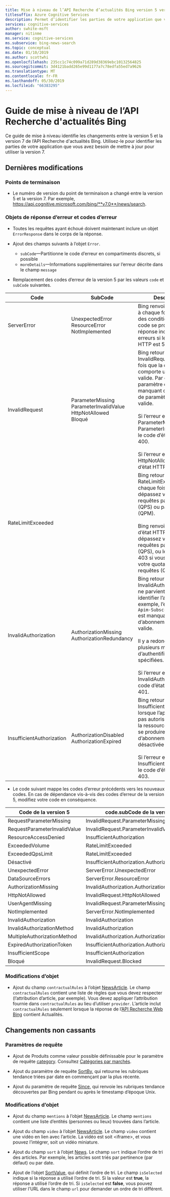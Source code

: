 ```yaml
---
title: Mise à niveau de l’API Recherche d’actualités Bing version 5 vers version 7
titlesuffix: Azure Cognitive Services
description: Permet d’identifier les parties de votre application que vous devez mettre à jour pour utiliser la version 7.
services: cognitive-services
author: swhite-msft
manager: nitinme
ms.service: cognitive-services
ms.subservice: bing-news-search
ms.topic: conceptual
ms.date: 01/10/2019
ms.author: scottwhi
ms.openlocfilehash: 235cc1c74c099a71d289d38369ebc10132564825
ms.sourcegitcommit: 3d4121badd265e99d1177a7c78edfa55ed7a9626
ms.translationtype: MT
ms.contentlocale: fr-FR
ms.lasthandoff: 05/30/2019
ms.locfileid: "66383295"
---
```

# <a name="news-search-api-upgrade-guide"></a>Guide de mise à niveau de l’API Recherche d'actualités Bing

Ce guide de mise à niveau identifie les changements entre la version 5 et la version 7 de l’API Recherche d'actualités Bing. Utilisez-le pour identifier les parties de votre application que vous avez besoin de mettre à jour pour utiliser la version 7.

## <a name="breaking-changes"></a>Dernières modifications

### <a name="endpoints"></a>Points de terminaison

- Le numéro de version du point de terminaison a changé entre la version 5 et la version 7. Par exemple, https://api.cognitive.microsoft.com/bing/**v7.0**/news/search.

### <a name="error-response-objects-and-error-codes"></a>Objets de réponse d’erreur et codes d’erreur

- Toutes les requêtes ayant échoué doivent maintenant inclure un objet `ErrorResponse` dans le corps de la réponse.

- Ajout des champs suivants à l’objet `Error`.  
  - `subCode`&mdash;Partitionne le code d’erreur en compartiments discrets, si possible
  - `moreDetails`&mdash;Informations supplémentaires sur l’erreur décrite dans le champ `message`

- Remplacement des codes d’erreur de la version 5 par les valeurs `code` et `subCode` suivantes.

|Code|SubCode|Description
|-|-|-
|ServerError|UnexpectedError<br/>ResourceError<br/>NotImplemented|Bing renvoie ServerError à chaque fois que l’une des conditions de sous-code se produit. La réponse inclut ces erreurs si le code d’état HTTP est 500.
|InvalidRequest|ParameterMissing<br/>ParameterInvalidValue<br/>HttpNotAllowed<br/>Bloqué|Bing retourne InvalidRequest à chaque fois que la demande comporte une partie non valide. Par exemple, un paramètre obligatoire est manquant ou une valeur de paramètre n’est pas valide.<br/><br/>Si l’erreur est ParameterMissing ou ParameterInvalidValue, le code d’état HTTP est 400.<br/><br/>Si l’erreur est HttpNotAllowed, le code d’état HTTP est 410.
|RateLimitExceeded||Bing retourne RateLimitExceeded chaque fois que vous dépassez votre quota de requêtes par seconde (QPS) ou par mois (QPM).<br/><br/>Bing renvoie le code d’état HTTP 429 si vous dépassez votre quota de requêtes par seconde (QPS), ou le code d’état 403 si vous dépassez votre quota mensuel de requêtes (QPM).
|InvalidAuthorization|AuthorizationMissing<br/>AuthorizationRedundancy|Bing retourne InvalidAuthorization s’il ne parvient pas à identifier l’appelant. Par exemple, l’en-tête `Ocp-Apim-Subscription-Key` est manquant ou la clé d’abonnement n’est pas valide.<br/><br/>Il y a redondance si plusieurs méthodes d’authentification sont spécifiées.<br/><br/>Si l’erreur est InvalidAuthorization, le code d’état HTTP est 401.
|InsufficientAuthorization|AuthorizationDisabled<br/>AuthorizationExpired|Bing retourne InsufficientAuthorization lorsque l’appelant n’est pas autorisé à accéder à la ressource. Cela peut se produire si la clé d’abonnement a été désactivée ou a expiré. <br/><br/>Si l’erreur est InsufficientAuthorization, le code d’état HTTP est 403.

- Le code suivant mappe les codes d’erreur précédents vers les nouveaux codes. En cas de dépendance vis-à-vis des codes d’erreur de la version 5, modifiez votre code en conséquence.

|Code de la version 5|code.subCode de la version 7
|-|-
|RequestParameterMissing|InvalidRequest.ParameterMissing
RequestParameterInvalidValue|InvalidRequest.ParameterInvalidValue
ResourceAccessDenied|InsufficientAuthorization
ExceededVolume|RateLimitExceeded
ExceededQpsLimit|RateLimitExceeded
Désactivé|InsufficientAuthorization.AuthorizationDisabled
UnexpectedError|ServerError.UnexpectedError
DataSourceErrors|ServerError.ResourceError
AuthorizationMissing|InvalidAuthorization.AuthorizationMissing
HttpNotAllowed|InvalidRequest.HttpNotAllowed
UserAgentMissing|InvalidRequest.ParameterMissing
NotImplemented|ServerError.NotImplemented
InvalidAuthorization|InvalidAuthorization
InvalidAuthorizationMethod|InvalidAuthorization
MultipleAuthorizationMethod|InvalidAuthorization.AuthorizationRedundancy
ExpiredAuthorizationToken|InsufficientAuthorization.AuthorizationExpired
InsufficientScope|InsufficientAuthorization
Bloqué|InvalidRequest.Blocked

### <a name="object-changes"></a>Modifications d’objet

- Ajout du champ `contractualRules` à l’objet [NewsArticle](https://docs.microsoft.com/rest/api/cognitiveservices-bingsearch/bing-news-api-v7-reference#newsarticle). Le champ `contractualRules` contient une liste de règles que vous devez respecter (l’attribution d’article, par exemple). Vous devez appliquer l’attribution fournie dans `contractualRules` au lieu d’utiliser `provider`. L’article inclut `contractualRules` seulement lorsque la réponse de l’[API Recherche Web Bing](../bing-web-search/search-the-web.md) contient Actualités.

## <a name="non-breaking-changes"></a>Changements non cassants

### <a name="query-parameters"></a>Paramètres de requête

- Ajout de Produits comme valeur possible définissable pour le paramètre de requête [category](https://docs.microsoft.com/rest/api/cognitiveservices-bingsearch/bing-news-api-v7-reference#category). Consultez [Catégories par marchés](https://docs.microsoft.com/rest/api/cognitiveservices-bingsearch/bing-news-api-v7-reference).

- Ajout du paramètre de requête [SortBy](https://docs.microsoft.com/rest/api/cognitiveservices-bingsearch/bing-news-api-v7-reference#sortby), qui retourne les rubriques tendance triées par date en commençant par la plus récente.

- Ajout du paramètre de requête [Since](https://docs.microsoft.com/rest/api/cognitiveservices-bingsearch/bing-news-api-v7-reference#since), qui renvoie les rubriques tendance découvertes par Bing pendant ou après le timestamp d’époque Unix.

### <a name="object-changes"></a>Modifications d’objet

- Ajout du champ `mentions` à l’objet [NewsArticle](https://docs.microsoft.com/rest/api/cognitiveservices-bingsearch/bing-news-api-v7-reference#newsarticle). Le champ `mentions` contient une liste d’entités (personnes ou lieux) trouvées dans l’article.

- Ajout du champ `video` à l’objet [NewsArticle](https://docs.microsoft.com/rest/api/cognitiveservices-bingsearch/bing-news-api-v7-reference#newsarticle). Le champ `video` contient une vidéo en lien avec l’article. La vidéo est soit \<iframe\>, et vous pouvez l’intégrer, soit un vidéo miniature.

- Ajout du champ `sort` à l’objet [News](https://docs.microsoft.com/rest/api/cognitiveservices-bingsearch/bing-news-api-v7-reference#news). Le champ `sort` indique l’ordre de tri des articles. Par exemple, les articles sont triés par pertinence (par défaut) ou par date.

- Ajout de l’objet [SortValue](https://docs.microsoft.com/rest/api/cognitiveservices-bingsearch/bing-news-api-v7-reference#sortvalue), qui définit l’ordre de tri. Le champ `isSelected` indique si la réponse a utilisé l’ordre de tri. Si la valeur est **true**, la réponse a utilisé l’ordre de tri. Si `isSelected` est **false**, vous pouvez utiliser l’URL dans le champ `url` pour demander un ordre de tri différent.
